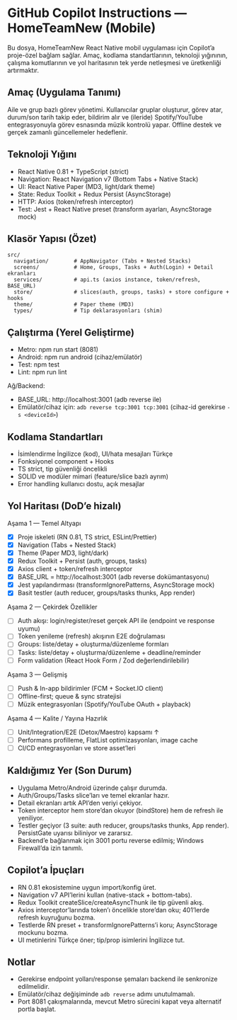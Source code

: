 # GitHub Copilot Instructions — HomeTeamNew (Mobile)

Bu dosya, HomeTeamNew React Native mobil uygulaması için Copilot’a proje-özel bağlam sağlar. Amaç, kodlama standartlarının, teknoloji yığınının, çalışma komutlarının ve yol haritasının tek yerde netleşmesi ve üretkenliği artırmaktır.

## Amaç (Uygulama Tanımı)
Aile ve grup bazlı görev yönetimi. Kullanıcılar gruplar oluşturur, görev atar, durum/son tarih takip eder, bildirim alır ve (ileride) Spotify/YouTube entegrasyonuyla görev esnasında müzik kontrolü yapar. Offline destek ve gerçek zamanlı güncellemeler hedeflenir.

## Teknoloji Yığını
- React Native 0.81 + TypeScript (strict)
- Navigation: React Navigation v7 (Bottom Tabs + Native Stack)
- UI: React Native Paper (MD3, light/dark theme)
- State: Redux Toolkit + Redux Persist (AsyncStorage)
- HTTP: Axios (token/refresh interceptor)
- Test: Jest + React Native preset (transform ayarları, AsyncStorage mock)

## Klasör Yapısı (Özet)
```
src/
  navigation/        # AppNavigator (Tabs + Nested Stacks)
  screens/           # Home, Groups, Tasks + Auth(Login) + Detail ekranları
  services/          # api.ts (axios instance, token/refresh, BASE_URL)
  store/             # slices(auth, groups, tasks) + store configure + hooks
  theme/             # Paper theme (MD3)
  types/             # Tip deklarasyonları (shim)
```

## Çalıştırma (Yerel Geliştirme)
- Metro: npm run start (8081)
- Android: npm run android (cihaz/emülatör)
- Test: npm test
- Lint: npm run lint

Ağ/Backend:
- BASE_URL: http://localhost:3001 (adb reverse ile)
- Emülatör/cihaz için: `adb reverse tcp:3001 tcp:3001` (cihaz-id gerekirse `-s <deviceId>`)

## Kodlama Standartları
- İsimlendirme İngilizce (kod), UI/hata mesajları Türkçe
- Fonksiyonel component + Hooks
- TS strict, tip güvenliği öncelikli
- SOLID ve modüler mimari (feature/slice bazlı ayrım)
- Error handling kullanıcı dostu, açık mesajlar

## Yol Haritası (DoD’e hizalı)
Aşama 1 — Temel Altyapı
- [x] Proje iskeleti (RN 0.81, TS strict, ESLint/Prettier)
- [x] Navigation (Tabs + Nested Stack)
- [x] Theme (Paper MD3, light/dark)
- [x] Redux Toolkit + Persist (auth, groups, tasks)
- [x] Axios client + token/refresh interceptor
- [x] BASE_URL = http://localhost:3001 (adb reverse dokümantasyonu)
- [x] Jest yapılandırması (transformIgnorePatterns, AsyncStorage mock)
- [x] Basit testler (auth reducer, groups/tasks thunks, App render)

Aşama 2 — Çekirdek Özellikler
- [ ] Auth akışı: login/register/reset gerçek API ile (endpoint ve response uyumu)
- [ ] Token yenileme (refresh) akışının E2E doğrulaması
- [ ] Groups: liste/detay + oluşturma/düzenleme formları
- [ ] Tasks: liste/detay + oluşturma/düzenleme + deadline/reminder
- [ ] Form validation (React Hook Form / Zod değerlendirilebilir)

Aşama 3 — Gelişmiş
- [ ] Push & In-app bildirimler (FCM + Socket.IO client)
- [ ] Offline-first; queue & sync stratejisi
- [ ] Müzik entegrasyonları (Spotify/YouTube OAuth + playback)

Aşama 4 — Kalite / Yayına Hazırlık
- [ ] Unit/Integration/E2E (Detox/Maestro) kapsamı ↑
- [ ] Performans profilleme, FlatList optimizasyonları, image cache
- [ ] CI/CD entegrasyonları ve store asset’leri

## Kaldığımız Yer (Son Durum)
- Uygulama Metro/Android üzerinde çalışır durumda.
- Auth/Groups/Tasks slice’ları ve temel ekranlar hazır.
- Detail ekranları artık API’den veriyi çekiyor.
- Token interceptor hem store’dan okuyor (bindStore) hem de refresh ile yeniliyor.
- Testler geçiyor (3 suite: auth reducer, groups/tasks thunks, App render). PersistGate uyarısı biliniyor ve zararsız.
- Backend’e bağlanmak için 3001 portu reverse edilmiş; Windows Firewall’da izin tanımlı.

## Copilot’a İpuçları
- RN 0.81 ekosistemine uygun import/konfig üret.
- Navigation v7 API’lerini kullan (native-stack + bottom-tabs).
- Redux Toolkit createSlice/createAsyncThunk ile tip güvenli akış.
- Axios interceptor’larında token’ı öncelikle store’dan oku; 401’lerde refresh kuyruğunu bozma.
- Testlerde RN preset + transformIgnorePatterns’i koru; AsyncStorage mockunu bozma.
- UI metinlerini Türkçe öner; tip/prop isimlerini İngilizce tut.

## Notlar
- Gerekirse endpoint yolları/response şemaları backend ile senkronize edilmelidir.
- Emülatör/cihaz değişiminde `adb reverse` adımı unutulmamalı.
- Port 8081 çakışmalarında, mevcut Metro sürecini kapat veya alternatif portla başlat.
